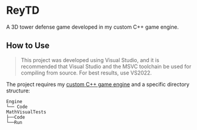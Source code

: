 # ReyTD

A 3D tower defense game developed in my custom C++ game engine.

## How to Use

> This project was developed using Visual Studio, and it is recommended that Visual Studio and the MSVC toolchain be used for compiling from source. For best results, use VS2022.

The project requires my [custom C++ game engine](https://github.com/shreyasnisal/GameEngine) and a specific directory structure:

```
Engine
└── Code
MathVisualTests
├──Code
└──Run
```
